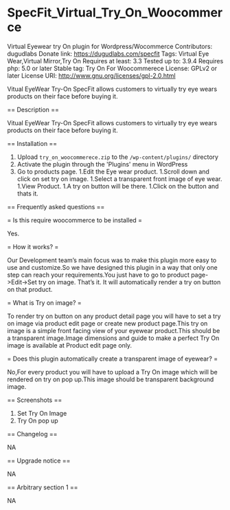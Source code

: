 # SpecFit_Virtual_Try_On_Woocommerce
Virtual Eyewear try On plugin for Wordpress/Wocommerce
Contributors: dugudlabs
Donate link: https://dugudlabs.com/specfit
Tags: Virtual Eye Wear,Virtual Mirror,Try On
Requires at least: 3.3
Tested up to: 3.9.4
Requires php: 5.0 or later
Stable tag: Try On For Woocommerece
License: GPLv2 or later
License URI: http://www.gnu.org/licenses/gpl-2.0.html

Vitual EyeWear Try-On SpecFit allows customers to virtually try eye wears products on their face before buying it.

== Description ==

Vitual EyeWear Try-On SpecFit allows customers to virtually try eye wears products on their face before buying it.

== Installation ==

1. Upload `try_on_woocommerece.zip` to the `/wp-content/plugins/` directory
1. Activate the plugin through the 'Plugins' menu in WordPress
1. Go to products page.
1.Edit the Eye wear product.
1.Scroll down and click on set try on image.
1.Select a transparent front image of eye wear.
1.View Product.
1.A try on button will be there.
1.Click on the button and thats it.

== Frequently asked questions ==

= Is this require woocommerce to be installed =

Yes.

= How it works? =

Our Development team’s main focus was to make this plugin more easy to use and customize.So we have designed this plugin in a way that only one step can reach your requirements.You just have to go to product page->Edit->Set try on image. That’s it. It will automatically render a try on button on that product.

= What is Try on image? =

To render try on button on any product detail page you will have to set a try on image via product edit page or create new product page.This try on image is a simple front facing view of your eyewear product.This should be a transparent image.Image dimensions and guide to make a perfect Try On image is available at Product edit page only.

= Does this plugin automatically create a transparent image of eyewear?  =

No,For every product you will have to upload a Try On image which will be rendered on try on pop up.This image should be transparent background image.

== Screenshots ==

1. Set Try On Image
2. Try On pop up

== Changelog ==

NA

== Upgrade notice ==

NA

== Arbitrary section 1 ==

NA
